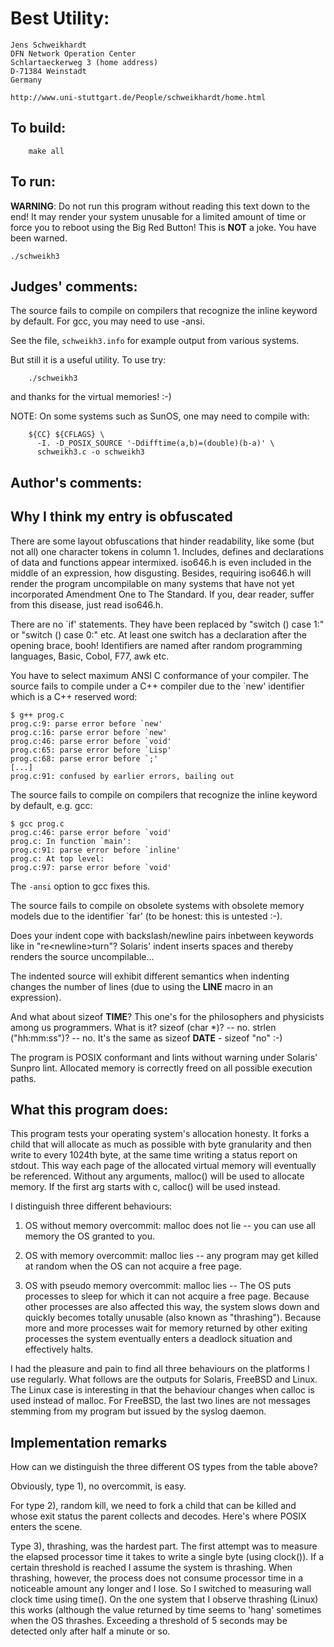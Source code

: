 # Best Utility:

    Jens Schweikhardt
    DFN Network Operation Center
    Schlartaeckerweg 3 (home address)
    D-71384 Weinstadt
    Germany

    http://www.uni-stuttgart.de/People/schweikhardt/home.html

## To build:

        make all

## To run:

**WARNING**: Do not run this program without reading this text down to the end!
It may render your system unusable for a limited amount of time
or force you to reboot using the Big Red Button!  This is **NOT** a joke.
You have been warned.  

	./schweikh3


## Judges' comments:

The source fails to compile on compilers that recognize the inline
keyword by default.  For gcc, you may need to use -ansi.

See the file, `schweikh3.info` for example output from various systems.

But still it is a useful utility.  To use try:

	    ./schweikh3

and thanks for the virtual memories!  :-)

NOTE: On some systems such as SunOS, one may need to compile with:

	    ${CC} ${CFLAGS} \
	      -I. -D_POSIX_SOURCE '-Ddifftime(a,b)=(double)(b-a)' \
	      schweikh3.c -o schweikh3

## Author's comments:

Why I think my entry is obfuscated
----------------------------------

There are some layout obfuscations that hinder readability, like
some (but not all) one character tokens in column 1. Includes,
defines and declarations of data and functions appear intermixed.
iso646.h is even included in the middle of an expression, how
disgusting. Besides, requiring iso646.h will render the program
uncompilable on many systems that have not yet incorporated
Amendment One to The Standard.  If you, dear reader, suffer from
this disease, just read iso646.h.

There are no `if' statements. They have been replaced by
"switch () case 1:" or "switch () case 0:" etc. At least one
switch has a declaration after the opening brace, booh!
Identifiers are named after random programming languages, Basic,
Cobol, F77, awk etc.

You have to select maximum ANSI C conformance of your
compiler. The source fails to compile under a C++ compiler due to
the `new' identifier which is a C++ reserved word:

	$ g++ prog.c
	prog.c:9: parse error before `new'
	prog.c:16: parse error before `new'
	prog.c:46: parse error before `void'
	prog.c:65: parse error before `Lisp'
	prog.c:68: parse error before `;'
	[...]
	prog.c:91: confused by earlier errors, bailing out

The source fails to compile on compilers that recognize the inline
keyword by default, e.g. gcc:

	$ gcc prog.c
	prog.c:46: parse error before `void'
	prog.c: In function `main':
	prog.c:91: parse error before `inline'
	prog.c: At top level:
	prog.c:97: parse error before `void'

The `-ansi` option to gcc fixes this.

The source fails to compile on obsolete systems with obsolete
memory models due to the identifier `far' (to be honest: this is
untested :-).

Does your indent cope with backslash/newline pairs inbetween
keywords like in "re\<newline>turn"? Solaris' indent inserts spaces 
and thereby renders the source uncompilable...

The indented source will exhibit different semantics when indenting
changes the number of lines (due to using the __LINE__ macro in an
expression).

And what about sizeof __TIME__?  This one's for the philosophers 
and physicists among us programmers. What is it? sizeof (char *)? -- no.
strlen ("hh:mm:ss")? -- no. It's the same as sizeof __DATE__ -
sizeof "no" :-)

The program is POSIX conformant and lints without warning under
Solaris' Sunpro lint. Allocated memory is correctly freed on all
possible execution paths.

What this program does:
----------------------

This program tests your operating system's allocation honesty. It
forks a child that will allocate as much as possible with byte
granularity and then write to every 1024th byte, at the same time
writing a status report on stdout. This way each page of the
allocated virtual memory will eventually be referenced. Without
any arguments, malloc() will be used to allocate memory. If the
first arg starts with c, calloc() will be used instead.

I distinguish three different behaviours:

1. OS without memory overcommit: malloc does not lie -- you can use all memory
the OS granted to you.

2. OS with memory overcommit: malloc lies -- any program may get killed at
random when the OS can not acquire a free page.

3. OS with pseudo memory overcommit: malloc lies -- The OS puts processes to
sleep for which it can not acquire a free page. Because other processes are also
affected this way, the system slows down and quickly becomes totally unusable
(also known as "thrashing"). Because more and more processes wait for memory
returned by other exiting processes the system eventually enters a deadlock
situation and effectively halts.

I had the pleasure and pain to find all three behaviours on the
platforms I use regularly. What follows are the outputs for
Solaris, FreeBSD and Linux. The Linux case is interesting in that
the behaviour changes when calloc is used instead of malloc.
For FreeBSD, the last two lines are not messages stemming from
my program but issued by the syslog daemon.

Implementation remarks
----------------------

How can we distinguish the three different OS types from the
table above?

Obviously, type 1), no overcommit, is easy.

For type 2), random kill, we need to fork a child that can be killed
and whose exit status the parent collects and decodes. Here's
where POSIX enters the scene.

Type 3), thrashing, was the hardest part. The first attempt was to
measure the elapsed processor time it takes to write a single byte
(using clock()). If a certain threshold is reached I assume the
system is thrashing. When thrashing, however, the process does not
consume processor time in a noticeable amount any longer and I lose.
So I switched to measuring wall clock time using time(). On the one
system that I observe thrashing (Linux) this works (although the
value returned by time seems to 'hang' sometimes when the OS thrashes.
Exceeding a threshold of 5 seconds may be detected only after half a
minute or so.

